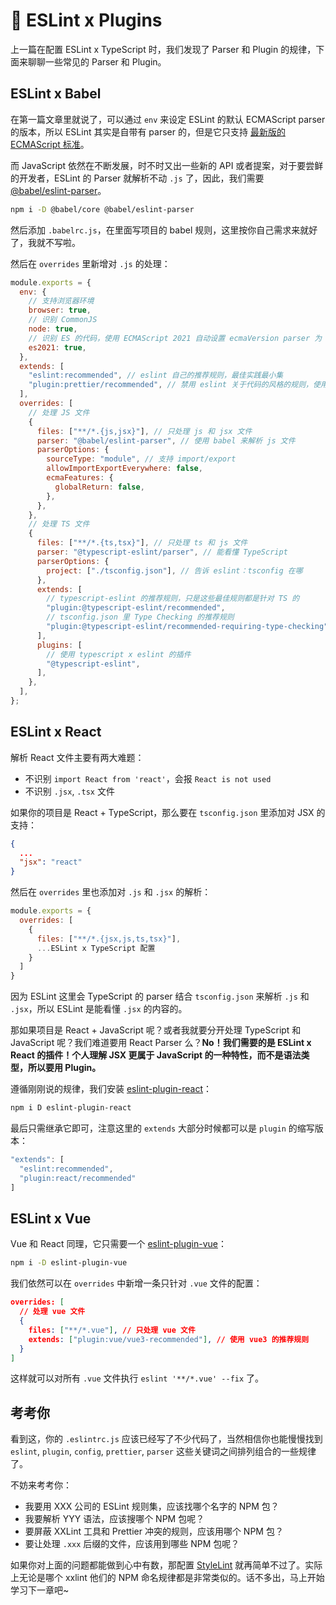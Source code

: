 # 🔌 ESLint x Plugins

上一篇在配置 ESLint x TypeScript 时，我们发现了 Parser 和 Plugin 的规律，下面来聊聊一些常见的 Parser 和 Plugin。

## ESLint x Babel

在第一篇文章里就说了，可以通过 `env` 来设定 ESLint 的默认 ECMAScript parser 的版本，所以 ESLint 其实是自带有 parser 的，但是它只支持 [最新版的 ECMAScript 标准](https://github.com/eslint/eslint/blob/a675c89573836adaf108a932696b061946abf1e6/README.md#what-about-experimental-features "ESLint parser 支持最新的 ECMAScript 标准")。

而 JavaScript 依然在不断发展，时不时又出一些新的 API 或者提案，对于要尝鲜的开发者，ESLint 的 Parser 就解析不动 `.js` 了，因此，我们需要 [@babel/eslint-parser](https://www.npmjs.com/package/@babel/eslint-parser)。

```sh
npm i -D @babel/core @babel/eslint-parser
```

然后添加 `.babelrc.js`，在里面写项目的 babel 规则，这里按你自己需求来就好了，我就不写啦。

然后在 `overrides` 里新增对 `.js` 的处理：

```js
module.exports = {
  env: {
    // 支持浏览器环境
    browser: true,
    // 识别 CommonJS
    node: true,
    // 识别 ES 的代码，使用 ECMAScript 2021 自动设置 ecmaVersion parser 为 12，
    es2021: true,
  },
  extends: [
    "eslint:recommended", // eslint 自己的推荐规则，最佳实践最小集
    "plugin:prettier/recommended", // 禁用 eslint 关于代码的风格的规则，使用 prettier 的风格
  ],
  overrides: [
    // 处理 JS 文件
    {
      files: ["**/*.{js,jsx}"], // 只处理 js 和 jsx 文件
      parser: "@babel/eslint-parser", // 使用 babel 来解析 js 文件
      parserOptions: {
        sourceType: "module", // 支持 import/export
        allowImportExportEverywhere: false,
        ecmaFeatures: {
          globalReturn: false,
        },
      },
    },
    // 处理 TS 文件
    {
      files: ["**/*.{ts,tsx}"], // 只处理 ts 和 js 文件
      parser: "@typescript-eslint/parser", // 能看懂 TypeScript
      parserOptions: {
        project: ["./tsconfig.json"], // 告诉 eslint：tsconfig 在哪
      },
      extends: [
        // typescript-eslint 的推荐规则，只是这些最佳规则都是针对 TS 的
        "plugin:@typescript-eslint/recommended",
        // tsconfig.json 里 Type Checking 的推荐规则
        "plugin:@typescript-eslint/recommended-requiring-type-checking",
      ],
      plugins: [
        // 使用 typescript x eslint 的插件
        "@typescript-eslint",
      ],
    },
  ],
};

```

## ESLint x React

解析 React 文件主要有两大难题：
* 不识别 `import React from 'react'`，会报 `React is not used`
* 不识别 `.jsx`, `.tsx` 文件

如果你的项目是 React + TypeScript，那么要在 `tsconfig.json` 里添加对 JSX 的支持：

```json
{
  ...
  "jsx": "react"
}
```

然后在 `overrides` 里也添加对 `.js` 和 `.jsx` 的解析：

```js
module.exports = {
  overrides: [
    {
      files: ["**/*.{jsx,js,ts,tsx}"],
      ...ESLint x TypeScript 配置
    }
  ]
}
```

因为 ESLint 这里会 TypeScript 的 parser 结合 `tsconfig.json` 来解析 `.js` 和 `.jsx`，所以 ESLint 是能看懂 `.jsx` 的内容的。

那如果项目是 React + JavaScript 呢？或者我就要分开处理 TypeScript 和 JavaScript 呢？我们难道要用 React Parser 么？**No！我们需要的是 ESLint x React 的插件！个人理解 JSX 更属于 JavaScript 的一种特性，而不是语法类型，所以要用 Plugin。**

遵循刚刚说的规律，我们安装 [eslint-plugin-react](https://www.npmjs.com/package/eslint-plugin-react)：

```sh
npm i D eslint-plugin-react
```

最后只需继承它即可，注意这里的 `extends` 大部分时候都可以是 `plugin` 的缩写版本：

```js
"extends": [
  "eslint:recommended",
  "plugin:react/recommended"
]
```

## ESLint x Vue

Vue 和 React 同理，它只需要一个 [eslint-plugin-vue](https://eslint.vuejs.org/)：

```sh
npm i -D eslint-plugin-vue
```

我们依然可以在 `overrides` 中新增一条只针对 `.vue` 文件的配置：

```json
overrides: [
  // 处理 vue 文件
  {
    files: ["**/*.vue"], // 只处理 vue 文件
    extends: ["plugin:vue/vue3-recommended"], // 使用 vue3 的推荐规则
  }
]
```

这样就可以对所有 `.vue` 文件执行 `eslint '**/*.vue' --fix` 了。

## 考考你

看到这，你的 `.eslintrc.js` 应该已经写了不少代码了，当然相信你也能慢慢找到 `eslint`, `plugin`, `config`, `prettier`, `parser` 这些关键词之间排列组合的一些规律了。

不妨来考考你：
* 我要用 XXX 公司的 ESLint 规则集，应该找哪个名字的 NPM 包？
* 我要解析 YYY 语法，应该搜哪个 NPM 包呢？
* 要屏蔽 XXLint 工具和 Prettier 冲突的规则，应该用哪个 NPM 包？
* 要让处理 `.xxx` 后缀的文件，应该用到哪些 NPM 包呢？

如果你对上面的问题都能做到心中有数，那配置 [StyleLint](https://stylelint.io/user-guide/configure/) 就再简单不过了。实际上无论是哪个 xxlint 他们的 NPM 命名规律都是非常类似的。话不多出，马上开始学习下一章吧~
